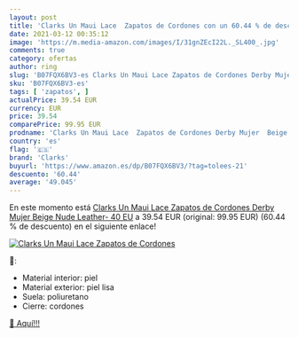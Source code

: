 ```yaml
---
layout: post
title: 'Clarks Un Maui Lace  Zapatos de Cordones con un 60.44 % de descuento'
date: 2021-03-12 00:35:12
image: 'https://m.media-amazon.com/images/I/31gnZEcI22L._SL400_.jpg'
comments: true
category: ofertas
author: ring
slug: 'B07FQX6BV3-es Clarks Un Maui Lace Zapatos de Cordones Derby Mujer Beige...'
sku: 'B07FQX6BV3-es'
tags: [ 'zapatos', ]
actualPrice: 39.54 EUR
currency: EUR
price: 39.54
comparePrice: 99.95 EUR
prodname: 'Clarks Un Maui Lace  Zapatos de Cordones Derby Mujer  Beige  Nude Leather-   40 EU'
country: 'es'
flag: '🇪🇸'
brand: 'Clarks'
buyurl: 'https://www.amazon.es/dp/B07FQX6BV3/?tag=tolees-21'
descuento: '60.44'
average: '49.045'
---
```


En este momento está [Clarks Un Maui Lace  Zapatos de Cordones Derby Mujer  Beige  Nude Leather-   40 EU](https://www.amazon.es/dp/B07FQX6BV3/?tag=tolees-21) a 39.54 EUR (original: 99.95 EUR) (60.44 %  de descuento) en el siguiente enlace!

[![Clarks Un Maui Lace  Zapatos de Cordones](https://m.media-amazon.com/images/I/31gnZEcI22L._SL400_.jpg)](https://www.amazon.es/dp/B07FQX6BV3/?tag=tolees-21)

🔎:

- Material interior: piel
- Material exterior: piel lisa
- Suela: poliuretano
- Cierre: cordones

[🛒 Aquí!!!](https://www.amazon.es/dp/B07FQX6BV3/?tag=tolees-21)
